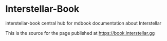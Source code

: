 # Interstellar-Book



interstellar-book
central hub for mdbook documentation about Interstellar 

This is the source for the page published at https://book.interstellar.gg 

